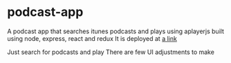 # podcast-app
A podcast app that searches itunes podcasts and plays using aplayerjs built using node, express, react and redux
It is deployed at [a link](http://podcast-app-sl.herokuapp.com/)

Just search for podcasts and play
There are few UI adjustments to make
